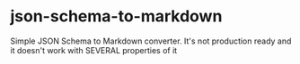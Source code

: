 # json-schema-to-markdown
Simple JSON Schema to Markdown converter. It's not production ready and it doesn't work with SEVERAL properties of it
